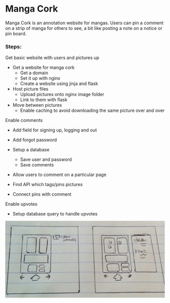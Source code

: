 # Manga Cork
Manga Cork is an annotation website for mangas. Users can pin a comment on a 
strip of manga for others to see, a bit like posting a note on a notice or 
pin board. 

### Steps:
Get basic website with users and pictures up 
* Get a website for manga cork
	* Get a domain 
	* Set it up with nginx
	* Create a website using jinja and flask
* Host picture files
	* Upload pictures onto nginx image folder
	* Link to them with flask
* Move between pictures
	* Enable caching to avoid downloading the same picture over and over

Enable comments
* Add field for signing up, logging and out
* Add forgot password
* Setup a database 
	* Save user and password 
	* Save comments

* Allow users to comment on a particular page
* Find API which tags/pins pictures 
* Connect pins with comment

Enable upvotes
* Setup database query to handle upvotes

![Mock_screens](/images/mock_screens.jpg)
